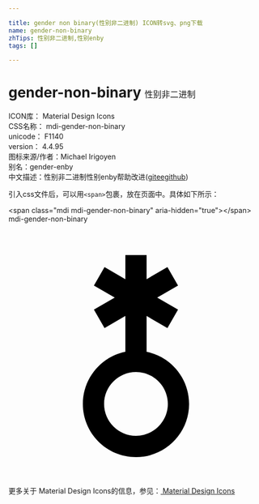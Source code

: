 ```yaml
---

title: gender non binary(性别非二进制) ICON转svg、png下载
name: gender-non-binary
zhTips: 性别非二进制,性别enby
tags: []

---
```


# gender-non-binary  <small style="font-size: 60%;font-weight: 100">性别非二进制</small>


<div class="detail-page">
<p>
<span>
ICON库：
<span class="badge-secondary badge">Material Design Icons</span> 
</span>
<br/>
<span>
CSS名称：
<span class="badge-secondary badge">mdi-gender-non-binary</span> 
</span>
<br/>
<span>
unicode：
<span class="badge-secondary badge">F1140</span> 
<copy-btn content='F1140' btn-title=""></copy-btn>
<copy-btn :content='String.fromCodePoint(parseInt("F1140", 16))' btn-title="复制U"></copy-btn>
</span>
<br/>
<span>
version：
<span class="badge-secondary badge">4.4.95</span> 
</span>
<br/>
<span>图标来源/作者：<span class="badge-light badge">Michael Irigoyen</span></span> 
<br/>
<span>别名：<span class="badge-light badge">gender-enby</span></span><br/><span class="zh-detail">中文描述：<span class="badge-primary badge">性别非二进制</span><span class="badge-primary badge">性别enby</span><span class="help-link"><span>帮助改进</span>(<a href="https://gitee.com/liuwave/icon-helper/edit/master/json/material/gender-non-binary.json" target="_blank" rel="noopener noreferrer">gitee</a><a href="https://github.com/liuwave/icon-helper/edit/master/json/material/gender-non-binary.json" target="_blank" rel="noopener noreferrer">github</a></span>)</span><br/>
</p>
</div>
<div class="alert alert-dark">
  <i class="mdi mdi-gender-non-binary mdi-48px"></i>
  <i class="mdi mdi-gender-non-binary mdi-36px"></i>
  <i class="mdi mdi-gender-non-binary mdi-24px"></i>
  <i class="mdi mdi-gender-non-binary mdi-18px"></i>
</div>
<div>
  <p>引入css文件后，可以用<code>&lt;span&gt;</code>包裹，放在页面中。具体如下所示：    
  </p>
  <div class="alert alert-primary" style="font-size: 14px">
    &lt;span class="mdi mdi-gender-non-binary" aria-hidden="true"&gt;&lt;/span&gt;
    <copy-btn content='<span class="mdi mdi-gender-non-binary" aria-hidden="true"></span>'></copy-btn>
  </div>
  <div class="alert alert-secondary">
    <i class="mdi mdi-gender-non-binary"
    style="font-size: 24px"
    aria-hidden="true"></i> mdi-gender-non-binary
    <copy-btn content="mdi-gender-non-binary" btn-title="复制图标名称"></copy-btn>
  </div>
</div>
<div id="svg" class="svg-wrap">
<svg xmlns="http://www.w3.org/2000/svg" viewBox="0 0 24 24"><path d="M13 3H11V5.27L9.04 4.13L8.04 5.87L10 7L8.04 8.13L9.04 9.87L11 8.73V12.1C8.72 12.56 7 14.58 7 17C7 19.76 9.24 22 12 22S17 19.76 17 17C17 14.58 15.28 12.56 13 12.1V8.73L14.96 9.87L15.96 8.13L14 7L15.96 5.87L14.96 4.13L13 5.27V3M12 20C10.35 20 9 18.65 9 17S10.35 14 12 14 15 15.35 15 17 13.65 20 12 20Z" /></svg>
</div>
<detail full-name='mdi-gender-non-binary'></detail>
    
<div><p>更多关于 Material Design Icons的信息，参见：<a target="_blank" href="https://iconhelper.cn/material.html"> Material Design Icons</a>
</p></div>
